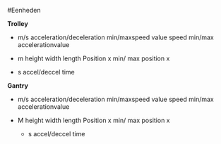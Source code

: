 #Eenheden

**Trolley**
  -  m/s
    acceleration/deceleration
    min/maxspeed value
    speed
    min/max accelerationvalue

  - m
  height
  width
  length
  Position x
  min/ max position x

  - s
    accel/deccel time
    
**Gantry**
  -  m/s
    acceleration/deceleration
    min/maxspeed value
    speed
    min/max accelerationvalue

  - M
    height
    width
    length
    Position x
    min/ max position x

    - s
    accel/deccel time

